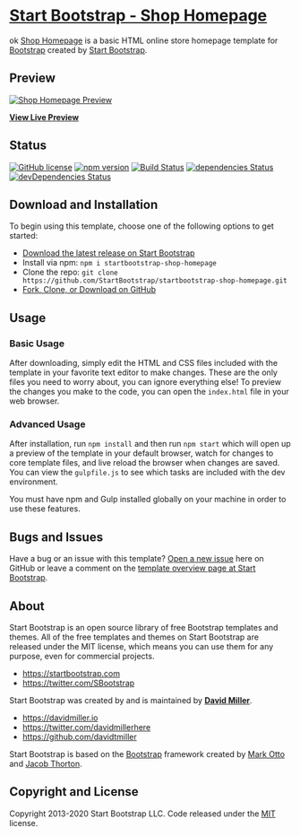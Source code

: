 # [Start Bootstrap - Shop Homepage](https://startbootstrap.com/template/shop-homepage/)
ok
[Shop Homepage](https://startbootstrap.com/template/shop-homepage/) is a basic HTML online store homepage template for [Bootstrap](https://getbootstrap.com/) created by [Start Bootstrap](https://startbootstrap.com/).

## Preview

[![Shop Homepage Preview](https://assets.startbootstrap.com/img/screenshots/templates/shop-homepage.png)](https://startbootstrap.github.io/startbootstrap-shop-homepage/)

**[View Live Preview](https://startbootstrap.github.io/startbootstrap-shop-homepage/)**

## Status

[![GitHub license](https://img.shields.io/badge/license-MIT-blue.svg)](https://raw.githubusercontent.com/StartBootstrap/startbootstrap-shop-homepage/master/LICENSE)
[![npm version](https://img.shields.io/npm/v/startbootstrap-shop-homepage.svg)](https://www.npmjs.com/package/startbootstrap-shop-homepage)
[![Build Status](https://travis-ci.org/StartBootstrap/startbootstrap-shop-homepage.svg?branch=master)](https://travis-ci.org/StartBootstrap/startbootstrap-shop-homepage)
[![dependencies Status](https://david-dm.org/StartBootstrap/startbootstrap-shop-homepage/status.svg)](https://david-dm.org/StartBootstrap/startbootstrap-shop-homepage)
[![devDependencies Status](https://david-dm.org/StartBootstrap/startbootstrap-shop-homepage/dev-status.svg)](https://david-dm.org/StartBootstrap/startbootstrap-shop-homepage?type=dev)

## Download and Installation

To begin using this template, choose one of the following options to get started:

* [Download the latest release on Start Bootstrap](https://startbootstrap.com/template/shop-homepage/)
* Install via npm: `npm i startbootstrap-shop-homepage`
* Clone the repo: `git clone https://github.com/StartBootstrap/startbootstrap-shop-homepage.git`
* [Fork, Clone, or Download on GitHub](https://github.com/StartBootstrap/startbootstrap-shop-homepage)

## Usage

### Basic Usage

After downloading, simply edit the HTML and CSS files included with the template in your favorite text editor to make changes. These are the only files you need to worry about, you can ignore everything else! To preview the changes you make to the code, you can open the `index.html` file in your web browser.

### Advanced Usage

After installation, run `npm install` and then run `npm start` which will open up a preview of the template in your default browser, watch for changes to core template files, and live reload the browser when changes are saved. You can view the `gulpfile.js` to see which tasks are included with the dev environment.

You must have npm and Gulp installed globally on your machine in order to use these features.

## Bugs and Issues

Have a bug or an issue with this template? [Open a new issue](https://github.com/StartBootstrap/startbootstrap-shop-homepage/issues) here on GitHub or leave a comment on the [template overview page at Start Bootstrap](https://startbootstrap.com/template/shop-homepage/).

## About

Start Bootstrap is an open source library of free Bootstrap templates and themes. All of the free templates and themes on Start Bootstrap are released under the MIT license, which means you can use them for any purpose, even for commercial projects.

* <https://startbootstrap.com>
* <https://twitter.com/SBootstrap>

Start Bootstrap was created by and is maintained by **[David Miller](https://davidmiller.io/)**.

* <https://davidmiller.io>
* <https://twitter.com/davidmillerhere>
* <https://github.com/davidtmiller>

Start Bootstrap is based on the [Bootstrap](https://getbootstrap.com/) framework created by [Mark Otto](https://twitter.com/mdo) and [Jacob Thorton](https://twitter.com/fat).

## Copyright and License

Copyright 2013-2020 Start Bootstrap LLC. Code released under the [MIT](https://github.com/StartBootstrap/startbootstrap-shop-homepage/blob/gh-pages/LICENSE) license.
